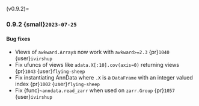 (v0.9.2)=
### 0.9.2 {small}`2023-07-25`

#### Bug fixes

* Views of `awkward.Array`s now work with `awkward>=2.3` {pr}`1040` {user}`ivirshup`
* Fix ufuncs of views like `adata.X[:10].cov(axis=0)` returning views {pr}`1043` {user}`flying-sheep`
* Fix instantiating AnnData where `.X` is a `DataFrame` with an integer valued index  {pr}`1002` {user}`flying-sheep`
* Fix {func}`~anndata.read_zarr` when used on `zarr.Group` {pr}`1057` {user}`ivirshup`
